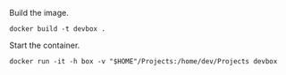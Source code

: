 Build the image.
```
docker build -t devbox .
```

Start the container.
```
docker run -it -h box -v "$HOME"/Projects:/home/dev/Projects devbox
```
